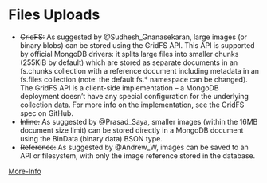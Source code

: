 # Files Uploads

<ul>
<li>
 <s>GridFS:</s> As suggested by @Sudhesh_Gnanasekaran, large images (or binary blobs) can be stored using the GridFS API. This API is supported by official MongoDB drivers: it splits large files into smaller chunks (255KiB by default) which are stored as separate documents in an fs.chunks collection with a reference document including metadata in an fs.files collection (note: the default fs.* namespace can be changed). The GridFS API is a client-side implementation – a MongoDB deployment doesn’t have any special configuration for the underlying collection data. For more info on the implementation, see the GridFS spec on GitHub.
</li>

<li>
<s>Inline:</s> As suggested by @Prasad_Saya, smaller images (within the 16MB document size limit) can be stored directly in a MongoDB document using the BinData (binary data) BSON type.
</li>
<li>
<s>Reference:</s> As suggested by @Andrew_W, images can be saved to an API or filesystem, with only the image reference stored in the database.
</li>
</ul>

<a href="https://www.mongodb.com/community/forums/t/process-of-storing-images-in-mongodb/15093"> More-Info </a>
